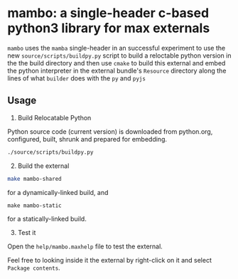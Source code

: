 # mambo: a single-header c-based python3 library for max externals

`mambo` uses the `mamba` single-header in an successful experiment to use the new `source/scripts/buildpy.py` script to build a reloctable python version in the the build directory and then use `cmake` to build this external and embed the python interpreter in the external bundle's `Resource` directory along the lines of what `builder` does with the `py` and `pyjs`

## Usage

1. Build Relocatable Python

Python source code (current version) is downloaded from python.org, configured, built, shrunk and prepared for embedding.

```sh
./source/scripts/buildpy.py
```

2. Build the external

```sh
make mambo-shared
```

for a dynamically-linked build, and 


```
make mambo-static
```

for a statically-linked build.

3. Test it

Open the `help/mambo.maxhelp` file to test the external.

Feel free to looking inside it the external by right-click on it and select `Package contents`.


